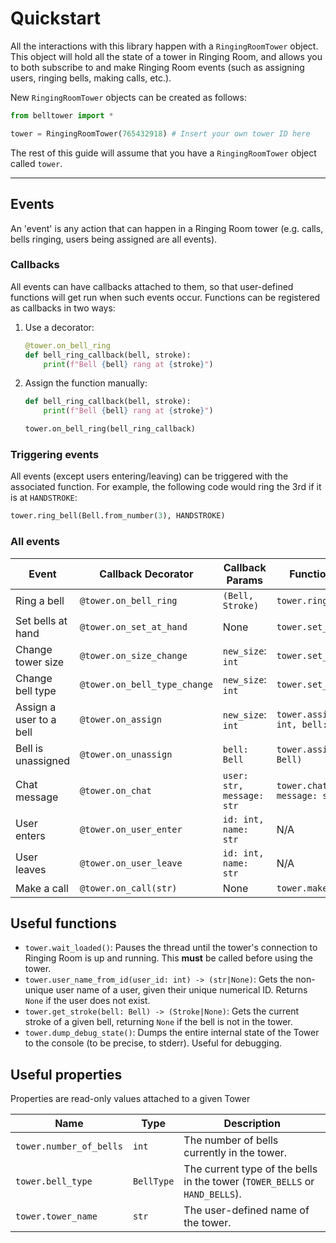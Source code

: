 # Quickstart

All the interactions with this library happen with a `RingingRoomTower` object.  This object will hold all
the state of a tower in Ringing Room, and allows you to both subscribe to and make Ringing Room
events (such as assigning users, ringing bells, making calls, etc.).

New `RingingRoomTower` objects can be created as follows:
```python
from belltower import *

tower = RingingRoomTower(765432918) # Insert your own tower ID here
```

The rest of this guide will assume that you have a `RingingRoomTower` object called `tower`.

---

## Events

An 'event' is any action that can happen in a Ringing Room tower (e.g. calls, bells ringing, users
being assigned are all events).

### Callbacks

All events can have callbacks attached to them, so that user-defined functions will get run when
such events occur.  Functions can be registered as callbacks in two ways:
1.  Use a decorator:
    ```python
    @tower.on_bell_ring
    def bell_ring_callback(bell, stroke):
        print(f"Bell {bell} rang at {stroke}")
    ```
2.  Assign the function manually:
    ```python
    def bell_ring_callback(bell, stroke):
        print(f"Bell {bell} rang at {stroke}")

    tower.on_bell_ring(bell_ring_callback)
    ```

### Triggering events

All events (except users entering/leaving) can be triggered with the associated function.  For
example, the following code would ring the 3rd if it is at `HANDSTROKE`:
```python
tower.ring_bell(Bell.from_number(3), HANDSTROKE)
```

### All events

| Event | Callback Decorator | Callback Params | Function Name & Params |
|---|---|---|---|
| Ring a bell | `@tower.on_bell_ring` | `(Bell, Stroke)` | `tower.ring_bell(Bell, Stroke)` |
| Set bells at hand | `@tower.on_set_at_hand` | None | `tower.set_at_hand()` |
| Change tower size | `@tower.on_size_change` | `new_size`: `int` | `tower.set_size(int)` |
| Change bell type | `@tower.on_bell_type_change` | `new_size`: `int` | `tower.set_bell_type(BellType)` |
| Assign a user to a bell | `@tower.on_assign` | `new_size`: `int` | `tower.assign_user(user_id: int, bell: Bell)` |
| Bell is unassigned | `@tower.on_unassign` | `bell: Bell` | `tower.assign_user(None, bell: Bell)` |
| Chat message | `@tower.on_chat` | `user: str, message: str` | `tower.chat(user: str, message: str)` |
| User enters | `@tower.on_user_enter` | `id: int, name: str` | N/A |
| User leaves | `@tower.on_user_leave` | `id: int, name: str` | N/A |
| Make a call | `@tower.on_call(str)` | None | `tower.make_call(str)` |

## Useful functions

- `tower.wait_loaded()`: Pauses the thread until the tower's connection to Ringing Room is up and
  running.  This **must** be called before using the tower.
- `tower.user_name_from_id(user_id: int) -> (str|None)`: Gets the non-unique user name of a user,
  given their unique numerical ID.  Returns `None` if the user does not exist.
- `tower.get_stroke(bell: Bell) -> (Stroke|None)`: Gets the current stroke of a given bell,
  returning `None` if the bell is not in the tower.
- `tower.dump_debug_state()`: Dumps the entire internal state of the Tower to the console (to be
  precise, to stderr).  Useful for debugging.


## Useful properties

Properties are read-only values attached to a given Tower

| Name | Type | Description |
|---|---|---|
| `tower.number_of_bells` | `int` | The number of bells currently in the tower. |
| `tower.bell_type` | `BellType` | The current type of the bells in the tower (`TOWER_BELLS` or `HAND_BELLS`). |
| `tower.tower_name` | `str` | The user-defined name of the tower. |

